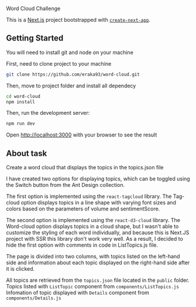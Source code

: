 Word Cloud Challenge

This is a [Next.js](https://nextjs.org/) project bootstrapped with [`create-next-app`](https://github.com/vercel/next.js/tree/canary/packages/create-next-app).

## Getting Started

You will need to install git and node on your machine

First, need to clone project to your machine

```bash
git clone https://github.com/eraka93/word-cloud.git
```

Then, move to project folder and install all dependecy

```bash
cd word-cloud
npm install
```

Then, run the development server:

```bash
npm run dev
```

Open [http://localhost:3000](http://localhost:3000) with your browser to see the result

## About task

Create a word cloud that displays the topics in the topics.json file

I have created two options for displaying topics, which can be toggled using the Switch button from the Ant Design collection.

The first option is implemented using the `react-tagcloud` library. The Tag-cloud option displays topics in a line shape with varying font sizes and colors based on the parameters of volume and sentimentScore.

The second option is implemented using the `react-d3-cloud` library. The Word-cloud option displays topics in a cloud shape, but I wasn't able to customize the styling of each word individually, and because this is Next.JS project with SSR this library don't work very well. As a result, I decided to hide the first option with comments in code in ListTopics.js file.

The page is divided into two columns, with topics listed on the left-hand side and information about each topic displayed on the right-hand side after it is clicked.

All topics are retrieved from the `topics.json` file located in the `public` folder.
Topics listed with `ListTopic` component from `components/ListTopics.js`
Infomation of topic displayed with `Details` component from `components/Details.js`
